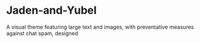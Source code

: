 # Jaden-and-Yubel
A visual theme featuring large text and images, with preventative measures against chat spam, designed
